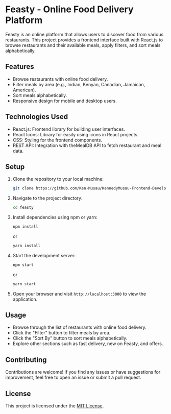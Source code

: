 # Feasty - Online Food Delivery Platform

Feasty is an online platform that allows users to discover food from various restaurants. This project provides a frontend interface built with React.js to browse restaurants and their available meals, apply filters, and sort meals alphabetically.

## Features

- Browse restaurants with online food delivery.
- Filter meals by area (e.g., Indian, Kenyan, Canadian, Jamaican, American).
- Sort meals alphabetically.
- Responsive design for mobile and desktop users.

## Technologies Used

- React.js: Frontend library for building user interfaces.
- React Icons: Library for easily using icons in React projects.
- CSS: Styling for the frontend components.
- REST API: Integration with theMealDB API to fetch restaurant and meal data.

## Setup

1. Clone the repository to your local machine:

   ```bash
   git clone https://github.com/Ken-Musau/KennedyMusau-Frontend-Developer..git
   ```

2. Navigate to the project directory:

   ```bash
   cd feasty
   ```

3. Install dependencies using npm or yarn:

   ```bash
   npm install
   ```

   or

   ```bash
   yarn install
   ```

4. Start the development server:

   ```bash
   npm start
   ```

   or

   ```bash
   yarn start
   ```

5. Open your browser and visit `http://localhost:3000` to view the application.

## Usage

- Browse through the list of restaurants with online food delivery.
- Click the "Filter" button to filter meals by area.
- Click the "Sort By" button to sort meals alphabetically.
- Explore other sections such as fast delivery, new on Feasty, and offers.

## Contributing

Contributions are welcome! If you find any issues or have suggestions for improvement, feel free to open an issue or submit a pull request.

## License

This project is licensed under the [MIT License](LICENSE).
